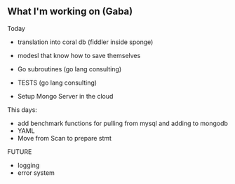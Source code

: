 ## What I'm working on (Gaba)

Today

* translation into coral db (fiddler inside sponge)
* modesl that know how to save themselves

* Go subroutines (go lang consulting)
* TESTS (go lang consulting)

* Setup Mongo Server in the cloud




This days:
* add benchmark functions for pulling from mysql and adding to mongodb
* YAML
* Move from Scan to prepare stmt


FUTURE
* logging
* error system
